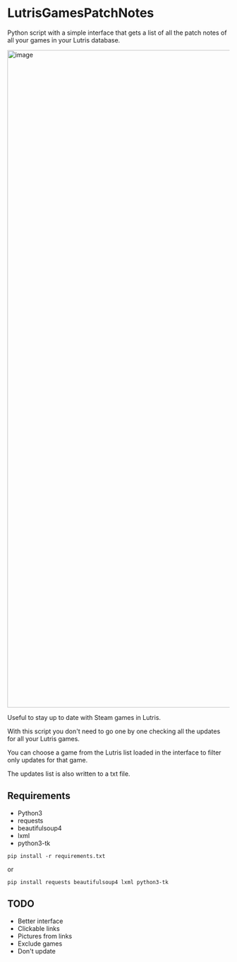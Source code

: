 # LutrisGamesPatchNotes
Python script with a simple interface that gets a list of all the patch notes of all your games in your Lutris database.

<img width="1767" height="1486" alt="image" src="https://github.com/user-attachments/assets/4227f8fd-eb42-416d-98d2-5426ee49f424" />

Useful to stay up to date with Steam games in Lutris.

With this script you don't need to go one by one checking all the updates for all your Lutris games.

You can choose a game from the Lutris list loaded in the interface to filter only updates for that game.

The updates list is also written to a txt file.

## Requirements
- Python3
- requests
- beautifulsoup4
- lxml
- python3-tk

```
pip install -r requirements.txt
```
or
```
pip install requests beautifulsoup4 lxml python3-tk
```
## TODO
- Better interface
- Clickable links
- Pictures from links
- Exclude games
- Don't update

